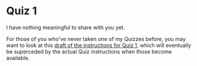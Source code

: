 # Quiz 1

I have nothing meaningful to share with you yet.

For those of you who've never taken one of my Quizzes before, you may want to look at this [draft of the instructions for Quiz 1](https://github.com/THOMASELOVE/432-2022/blob/main/quiz/quiz1/draft_instructions_for_quiz1.pdf), which will eventually be superceded by the actual Quiz instructions when those become available.
